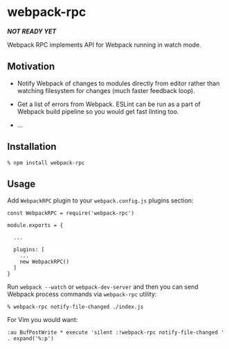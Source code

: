 # webpack-rpc

***NOT READY YET***

Webpack RPC implements API for Webpack running in watch mode.

## Motivation

* Notify Webpack of changes to modules directly from editor rather than watching
  filesystem for changes (much faster feedback loop).

* Get a list of errors from Webpack. ESLint can be run as a part of Webpack
  build pipeline so you would get fast linting too.

* ...

## Installation

    % npm install webpack-rpc

## Usage

Add `WebpackRPC` plugin to your `webpack.config.js` plugins section:

    const WebpackRPC = require('webpack-rpc')

    module.exports = {

      ...

      plugins: [
        ...
        new WebpackRPC()
      ]
    }

Run `webpack --watch` or `webpack-dev-server` and then you can send Webpack
process commands via `webpack-rpc` utility:

    % webpack-rpc notify-file-changed ./index.js

For Vim you would want:

    :au BufPostWrite * execute 'silent :!webpack-rpc notify-file-changed ' . expand('%:p')
